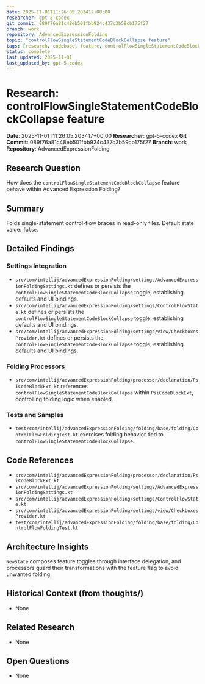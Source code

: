 ```yaml
---
date: 2025-11-01T11:26:05.203417+00:00
researcher: gpt-5-codex
git_commit: 089f76a81c48eb501fbb924c437c3b59cb175f27
branch: work
repository: AdvancedExpressionFolding
topic: "controlFlowSingleStatementCodeBlockCollapse feature"
tags: [research, codebase, feature, controlFlowSingleStatementCodeBlockCollapse]
status: complete
last_updated: 2025-11-01
last_updated_by: gpt-5-codex
---
```


# Research: controlFlowSingleStatementCodeBlockCollapse feature

**Date**: 2025-11-01T11:26:05.203417+00:00
**Researcher**: gpt-5-codex
**Git Commit**: 089f76a81c48eb501fbb924c437c3b59cb175f27
**Branch**: work
**Repository**: AdvancedExpressionFolding

## Research Question
How does the `controlFlowSingleStatementCodeBlockCollapse` feature behave within Advanced Expression Folding?

## Summary
Folds single-statement control-flow braces in read-only files. Default state value: `false`.

## Detailed Findings
### Settings Integration
- `src/com/intellij/advancedExpressionFolding/settings/AdvancedExpressionFoldingSettings.kt` defines or persists the `controlFlowSingleStatementCodeBlockCollapse` toggle, establishing defaults and UI bindings.
- `src/com/intellij/advancedExpressionFolding/settings/ControlFlowState.kt` defines or persists the `controlFlowSingleStatementCodeBlockCollapse` toggle, establishing defaults and UI bindings.
- `src/com/intellij/advancedExpressionFolding/settings/view/CheckboxesProvider.kt` defines or persists the `controlFlowSingleStatementCodeBlockCollapse` toggle, establishing defaults and UI bindings.

### Folding Processors
- `src/com/intellij/advancedExpressionFolding/processor/declaration/PsiCodeBlockExt.kt` references `controlFlowSingleStatementCodeBlockCollapse` within `PsiCodeBlockExt`, controlling folding logic when enabled.

### Tests and Samples
- `test/com/intellij/advancedExpressionFolding/folding/base/folding/ControlFlowFoldingTest.kt` exercises folding behavior tied to `controlFlowSingleStatementCodeBlockCollapse`.

## Code References
- `src/com/intellij/advancedExpressionFolding/processor/declaration/PsiCodeBlockExt.kt`
- `src/com/intellij/advancedExpressionFolding/settings/AdvancedExpressionFoldingSettings.kt`
- `src/com/intellij/advancedExpressionFolding/settings/ControlFlowState.kt`
- `src/com/intellij/advancedExpressionFolding/settings/view/CheckboxesProvider.kt`
- `test/com/intellij/advancedExpressionFolding/folding/base/folding/ControlFlowFoldingTest.kt`

## Architecture Insights
`NewState` composes feature toggles through interface delegation, and processors guard their transformations with the feature flag to avoid unwanted folding.

## Historical Context (from thoughts/)
- None

## Related Research
- None

## Open Questions
- None
